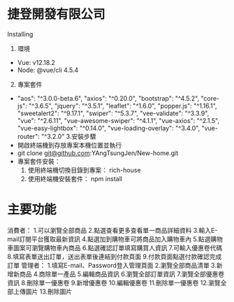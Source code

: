 
# 捷登開發有限公司

Installing

1. 環境
- Vue: v12.18.2
- Node: @vue/cli 4.5.4
2. 專案套件
-   "aos": "^3.0.0-beta.6",
    "axios": "^0.20.0",
    "bootstrap": "^4.5.2",
    "core-js": "^3.6.5",
    "jquery": "^3.5.1",
    "leaflet": "^1.6.0",
    "popper.js": "^1.16.1",
    "sweetalert2": "^9.17.1",
    "swiper": "^5.3.7",
    "vee-validate": "^3.3.9",
    "vue": "^2.6.11",
    "vue-awesome-swiper": "^4.1.1",
    "vue-axios": "^2.1.5",
    "vue-easy-lightbox": "^0.14.0",
    "vue-loading-overlay": "^3.4.0",
    "vue-router": "^3.2.0"
3.安裝步驟
- 開啟終端機到存放專案本機位置並執行
- git clone git@github.com:YAngTsungJen/New-home.git
- 專案套件安裝：
    1. 使用終端機切換目錄到專案： rich-house
    2. 使用終端機安裝套件： npm install
 
# 主要功能
消費者：
1.可以瀏覽全部商品
2.點選查看更多查看單一商品詳細資料
3.輸入E-mail訂閱平台獲取最新資訊
4.點選加到購物車可將商品加入購物車內
5.點選購物車圖案可瀏覽購物車內商品
6.點選確認訂單填寫購買人資訊
7.可輸入優惠卷代碼
8.填寫表單送出訂單，送出表單後連結到付款頁面
9.付款頁面點選付款確認完成訂單
管理者：
1.填寫E-mail、Password登入管理頁面
2.瀏覽全部商品清單
3.新增新商品
4.商除單一產品
5.編輯商品資訊
6.瀏覽全部訂單資訊
7.瀏覽全部優惠卷資訊
8.刪除單一優惠卷
9.新增優惠卷
10.編輯優惠卷
11.刪除單一優惠卷
12.瀏覽全部上傳圖片
13.刪除圖片
